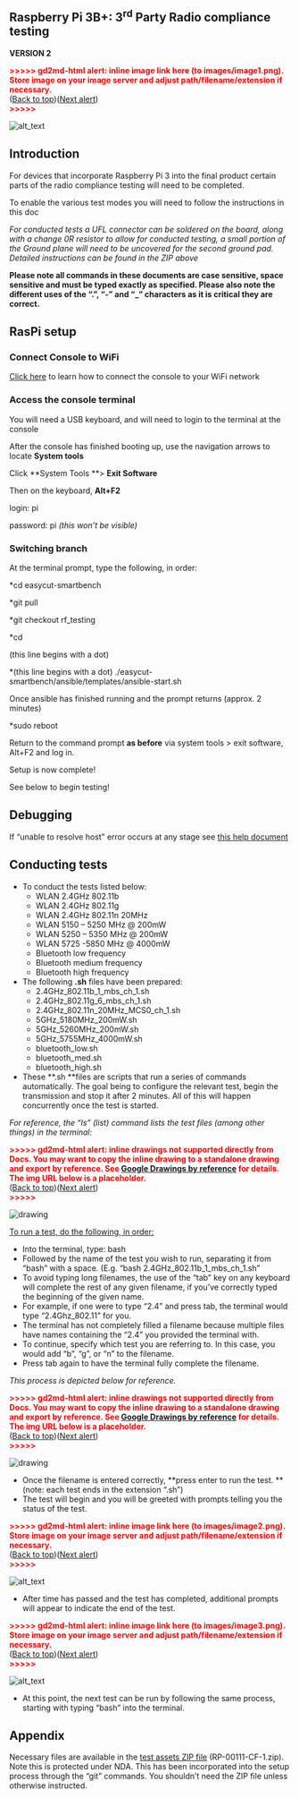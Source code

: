 ## Raspberry Pi 3B+: 3<sup>rd</sup> Party Radio compliance testing

**VERSION 2**

<p id="gdcalert1" ><span style="color: red; font-weight: bold">>>>>>  gd2md-html alert: inline image link here (to images/image1.png). Store image on your image server and adjust path/filename/extension if necessary. </span><br>(<a href="#">Back to top</a>)(<a href="#gdcalert2">Next alert</a>)<br><span style="color: red; font-weight: bold">>>>>> </span></p>


![alt_text](images/image1.png "image_tooltip")



## Introduction

For devices that incorporate Raspberry Pi 3 into the final product certain parts of the radio compliance testing will need to be completed.

To enable the various test modes you will need to follow the instructions in this doc

_For conducted tests a UFL connector can be soldered on the board, along with a change 0R resistor to allow for conducted testing, a small portion of the Ground plane will need to be uncovered for the second ground pad. Detailed instructions can be found in the ZIP above_

**Please note all commands in these documents are case sensitive, space sensitive and must be typed exactly as specified. Please also note the different uses of the “.”, “-” and “_” characters as it is critical they are correct.**


## RasPi setup


### Connect Console to WiFi

[Click here](https://www.yetitool.com/SUPPORT/KNOWLEDGE-BASE/smartbench1-console-operations-connecting-to-wifi-connecting-to-a-wireless-network-including-android-hotspot) to learn how to connect the console to your WiFi network


### Access the console terminal

You will need a USB keyboard, and will need to login to the terminal at the console

After the console has finished booting up, use the navigation arrows to locate **System tools**

Click **System Tools **> **Exit Software**

Then on the keyboard, **Alt+F2**

login: pi

password: pi _(this won’t be visible)_


### Switching branch

At the terminal prompt, type the following, in order:


*cd easycut-smartbench


*git pull


*git checkout rf_testing


*cd

(this line begins with a dot) 


*(this line begins with a dot) ./easycut-smartbench/ansible/templates/ansible-start.sh

Once ansible has finished running and the prompt returns (approx. 2 minutes)


*sudo reboot

Return to the command prompt **as before** via system tools > exit software, Alt+F2 and log in.

Setup is now complete!

See below to begin testing!


## Debugging

If “unable to resolve host” error occurs at any stage see [this help document ](https://docs.google.com/document/u/0/d/1fAAgWdwLec6NE5DElLsTQUh9Obn43d_CnfrTA-b3ThI/edit)


## Conducting tests



* To conduct the tests listed below:
    * WLAN 2.4GHz 802.11b
    * WLAN 2.4GHz 802.11g
    * WLAN 2.4GHz 802.11n 20MHz
    * WLAN 5150 – 5250 MHz @ 200mW
    * WLAN 5250 – 5350 MHz @ 200mW
    * WLAN 5725 -5850 MHz @ 4000mW
    * Bluetooth low frequency
    * Bluetooth medium frequency
    * Bluetooth high frequency
* The following **.sh** files have been prepared:
    * 2.4GHz_802.11b_1_mbs_ch_1.sh
    * 2.4GHz_802.11g_6_mbs_ch_1.sh
    * 2.4GHz_802.11n_20MHz_MCS0_ch_1.sh
    * 5GHz_5180MHz_200mW.sh
    * 5GHz_5260MHz_200mW.sh
    * 5GHz_5755MHz_4000mW.sh
    * bluetooth_low.sh
    * bluetooth_med.sh
    * bluetooth_high.sh
* These **.sh **files are scripts that run a series of commands automatically. The goal being to configure the relevant test, begin the transmission and stop it after 2 minutes. All of this will happen concurrently once the test is started.

_For reference, the “ls” (list) command lists the test files (among other things) in the terminal:_



<p id="gdcalert2" ><span style="color: red; font-weight: bold">>>>>>  gd2md-html alert: inline drawings not supported directly from Docs. You may want to copy the inline drawing to a standalone drawing and export by reference. See <a href="https://github.com/evbacher/gd2md-html/wiki/Google-Drawings-by-reference">Google Drawings by reference</a> for details. The img URL below is a placeholder. </span><br>(<a href="#">Back to top</a>)(<a href="#gdcalert3">Next alert</a>)<br><span style="color: red; font-weight: bold">>>>>> </span></p>


![drawing](https://docs.google.com/drawings/d/12345/export/png)

<span style="text-decoration:underline;">To run a test, do the following, in order:</span>



* Into the terminal, type: bash
* Followed by the name of the test you wish to run, separating it from “bash” with a space. (E.g. “bash 2.4GHz_802.11b_1_mbs_ch_1.sh”
* To avoid typing long filenames, the use of the “tab” key on any keyboard will complete the rest of any given filename, if you’ve correctly typed the beginning of the given name. 
* For example, if one were to type “2.4” and press tab, the terminal would type “2.4Ghz_802.11” for you. 
* The terminal has not completely filled a filename because multiple files have names containing the “2.4” you provided the terminal with.
* To continue, specify which test you are referring to. In this case, you would add “b”, “g”, or “n” to the filename.
* Press tab again to have the terminal fully complete the filename.

_This process is depicted below for reference._



<p id="gdcalert3" ><span style="color: red; font-weight: bold">>>>>>  gd2md-html alert: inline drawings not supported directly from Docs. You may want to copy the inline drawing to a standalone drawing and export by reference. See <a href="https://github.com/evbacher/gd2md-html/wiki/Google-Drawings-by-reference">Google Drawings by reference</a> for details. The img URL below is a placeholder. </span><br>(<a href="#">Back to top</a>)(<a href="#gdcalert4">Next alert</a>)<br><span style="color: red; font-weight: bold">>>>>> </span></p>


![drawing](https://docs.google.com/drawings/d/12345/export/png)



* Once the filename is entered correctly, **press enter to run the test. **(note: each test ends in the extension “.sh”)
* The test will begin and you will be greeted with prompts telling you the status of the test.



<p id="gdcalert4" ><span style="color: red; font-weight: bold">>>>>>  gd2md-html alert: inline image link here (to images/image2.png). Store image on your image server and adjust path/filename/extension if necessary. </span><br>(<a href="#">Back to top</a>)(<a href="#gdcalert5">Next alert</a>)<br><span style="color: red; font-weight: bold">>>>>> </span></p>


![alt_text](images/image2.png "image_tooltip")




* After time has passed and the test has completed, additional prompts will appear to indicate the end of the test.



<p id="gdcalert5" ><span style="color: red; font-weight: bold">>>>>>  gd2md-html alert: inline image link here (to images/image3.png). Store image on your image server and adjust path/filename/extension if necessary. </span><br>(<a href="#">Back to top</a>)(<a href="#gdcalert6">Next alert</a>)<br><span style="color: red; font-weight: bold">>>>>> </span></p>


![alt_text](images/image3.png "image_tooltip")




* At this point, the next test can be run by following the same process, starting with typing “bash” into the terminal.


## Appendix 

Necessary files are available in the [test assets ZIP file](https://drive.google.com/file/d/1SLF3A6scniUfYDOROdYN7bHO59lG9we2/view?usp=sharing) (RP-00111-CF-1.zip). Note this is protected under NDA. This has been incorporated into the setup process through the “git” commands. You shouldn’t need the ZIP file unless otherwise instructed.
